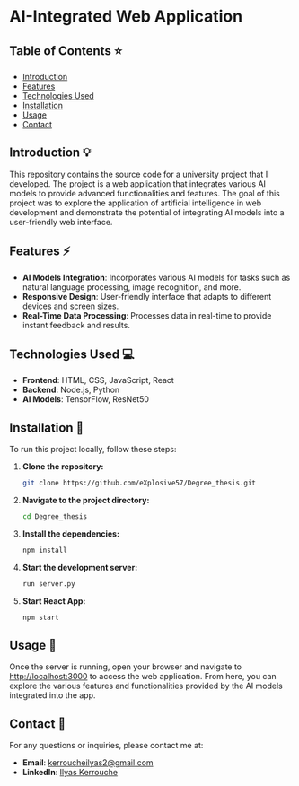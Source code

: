 # AI-Integrated Web Application

## Table of Contents :star:

- [Introduction](#introduction)
- [Features](#features)
- [Technologies Used](#technologies-used)
- [Installation](#installation)
- [Usage](#usage)
- [Contact](#contact)

## Introduction :bulb:

This repository contains the source code for a university project that I developed. The project is a web application that integrates various AI models to provide advanced functionalities and features. The goal of this project was to explore the application of artificial intelligence in web development and demonstrate the potential of integrating AI models into a user-friendly web interface.

## Features :zap:

- **AI Models Integration**: Incorporates various AI models for tasks such as natural language processing, image recognition, and more.
- **Responsive Design**: User-friendly interface that adapts to different devices and screen sizes.
- **Real-Time Data Processing**: Processes data in real-time to provide instant feedback and results.

## Technologies Used :computer:

- **Frontend**: HTML, CSS, JavaScript, React
- **Backend**: Node.js, Python
- **AI Models**: TensorFlow, ResNet50

## Installation :wrench:

To run this project locally, follow these steps:

1. **Clone the repository:**
   
   ```sh
   git clone https://github.com/eXplosive57/Degree_thesis.git
   
2. **Navigate to the project directory:**
   
   ```sh
   cd Degree_thesis

3. **Install the dependencies:**
   
   ```sh
   npm install

4. **Start the development server:**
   
   ```sh
   run server.py

5. **Start React App:**
    
   ```sh
   npm start

## Usage :flashlight:

Once the server is running, open your browser and navigate to [http://localhost:3000](http://localhost:3000) to access the web application. From here, you can explore the various features and functionalities provided by the AI models integrated into the app.

## Contact :email:

For any questions or inquiries, please contact me at:

- **Email**: kerroucheilyas2@gmail.com
- **LinkedIn**: [Ilyas Kerrouche](https://www.linkedin.com/in/ilyas-kerrouche-aa193919a/)
